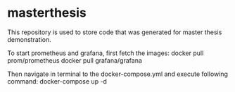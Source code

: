 # masterthesis
This repository is used to store code that was generated for master thesis demonstration. 

To start prometheus and grafana, first fetch the images:
docker pull prom/prometheus
docker pull grafana/grafana

Then navigate in terminal to the docker-compose.yml and execute following command:
docker-compose up -d